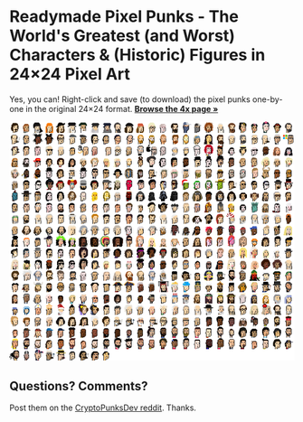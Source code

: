 # Readymade Pixel Punks  - The World's Greatest (and Worst) Characters & (Historic) Figures in 24×24 Pixel Art




Yes, you can!  Right-click and save (to download) the pixel punks
one-by-one in the original 24×24 format. [**Browse the 4x page »**](https://cryptopunksnotdead.github.io/punks.readymade/)




<a href='https://cryptopunksnotdead.github.io/punks.readymade/'><img src='readymades.png'></a>





## Questions? Comments?

Post them on the [CryptoPunksDev reddit](https://old.reddit.com/r/CryptoPunksDev). Thanks.

